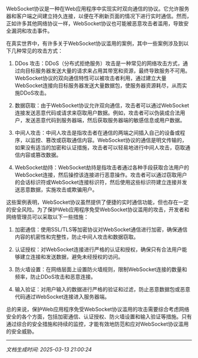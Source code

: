 WebSocket协议是一种在Web应用程序中实现实时双向通信的协议。它允许服务器和客户端之间建立持久连接，以便在不刷新页面的情况下进行实时通信。然而，正如许多其他网络协议一样，WebSocket协议也可能被恶意攻击者滥用，导致安全漏洞和攻击事件。

在真实世界中，有许多关于WebSocket协议滥用的案例，其中一些案例涉及到以下几种常见的攻击方式：

1. DDos 攻击：DDoS（分布式拒绝服务）攻击是一种常见的网络攻击方式，通过向目标服务器发送大量的请求来占用其带宽和资源，最终导致服务不可用。WebSocket协议的双向通信特性可以被攻击者利用，通过建立大量WebSocket连接向目标服务器发送大量数据包，使服务器资源耗尽，从而实施DDoS攻击。

2. 数据窃取：由于WebSocket协议允许双向通信，攻击者可以通过WebSocket连接发送恶意代码或请求来窃取用户数据。例如，攻击者可以伪装成合法用户，发送恶意代码到服务器端，然后获取服务器端的敏感信息或用户数据。

3. 中间人攻击：中间人攻击是指攻击者在通信的两端之间插入自己的设备或程序，以监控、篡改或窃取通信内容。WebSocket协议的通信是明文传输的，如果没有适当的加密和认证措施，攻击者可以轻易地进行中间人攻击，窃取通信内容或篡改数据。

4. WebSocket劫持：WebSocket劫持是指攻击者通过各种手段获取合法用户的WebSocket连接，然后操控该连接进行恶意操作。攻击者可以通过窃取用户的会话标识符或WebSocket连接标识符，然后使用这些标识符建立连接并发送恶意数据，实施攻击或欺骗用户。

这些案例表明，WebSocket协议虽然提供了便捷的实时通信功能，但也存在一定的安全风险。为了保护Web应用程序免受WebSocket协议滥用的攻击，开发者和网络管理员可以采取以下一些措施：

1. 加密通信：使用SSL/TLS等加密协议对WebSocket通信进行加密，确保通信内容的机密性和完整性，防止中间人攻击和数据窃取。

2. 认证授权：对WebSocket连接进行严格的认证和授权，确保只有合法用户能够建立连接和发送数据，避免未经授权的访问。

3. 防火墙设置：在网络层面上设置防火墙规则，限制WebSocket连接的数量和频率，防止DDoS攻击和恶意连接。

4. 输入验证：对用户输入的数据进行严格的验证和过滤，防止恶意数据包或恶意代码通过WebSocket连接进入服务器端。

总的来说，保护Web应用程序免受WebSocket协议滥用的攻击需要综合考虑网络安全的各个方面，包括加密通信、认证授权、防火墙设置和输入验证等措施。只有通过综合的安全措施和持续的监控，才能有效地防范和应对WebSocket协议滥用的安全威胁。

---

*文档生成时间: 2025-03-13 21:00:24*

